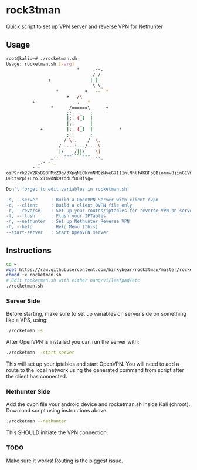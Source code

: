 # rock3tman
Quick script to set up VPN server and reverse VPN for Nethunter

## Usage
```bash
root@kali:~# ./rocketman.sh 
Usage: rocketman.sh [-arg]
                           *     .--.
                                 / / 
                +               | |
                                 \ \_
                   *          +   --  *
                       +   /\
          +              . .   *
                 *      /======\      +
                       ;:.  _   ;
                       |:. (_)  |
                       |:.  _   |
             +         |:. (_)  |          *
                       ;:.      ;
                      / \:.    /  \.
                    / .---:._./--. \
                    |/    /||\    \|
                 _..--"""````"""--.._
            _.- -._
          - -
oiP9rrk22W2KsD98PMxZ9g/3XpgNLOWrmNMQzNyeG7I11nlNhlfAKBFpQBionmvBjinGEVm/9Gr
08ctvPpi+LroIxT4wdNk9zddLfDQ8fVg=

Don't forget to edit variables in rocketman.sh!

-s, --server     : Build a OpenVPN Server with client ovpn
-c, --client     : Build a client OVPN file only
-r, --reverse    : Set up your routes/iptables for reverse VPN on server
-f, --flush      : Flush your IPTables
-n, --nethunter  : Set up Nethunter Reverse VPN
-h, --help       : Help Menu (this)
--start-server   : Start OpenVPN server
```

## Instructions

```bash
cd ~
wget https://raw.githubusercontent.com/binkybear/rock3tman/master/rocketman.sh
chmod +x rocketman.sh
# Edit rocketman.sh with either nano/vi/leafpad/etc
./rocketman.sh
```

### Server Side

Before starting, make sure to set up variables on server side on something like a VPS, using:

```bash
./rocketman -s
```

After OpenVPN is installed you can run the server with:
```bash
./rocketman --start-server
```
This will set up your iptables and start OpenVPN.  You will need to add a route to the local network using the generated command from script after the client has connected.

### Nethunter Side

Add the ovpn file your android device and rocketman.sh inside Kali (chroot).  Download script using instructions above.  
```bash
./rocketman --nethunter 
```
This SHOULD initiate the VPN connection.

### TODO

Make sure it works!  Routing is the biggest issue.
